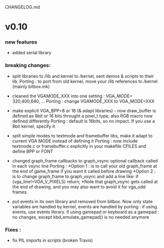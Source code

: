 CHANGELOG.md

# v0.10 

### new features
- added serial library 

### breaking changes:

- split libraries to /lib and kernel to /kernel, sent demos & scripts to their lib. 
	Porting : 
	    to port from old kernel, move your /lib references to /kernel (mainly bitbox.mk)

- cleaned the VGAMODE_XXX into one setting : VGA_MODE= 320,400,640, ...
	Porting : 
	    change VGAMODE_XXX to VGA_MODE=XXX

- make explicit VGA_BPP=8 or 16 (& adapt libraries) - now draw_buffer is defined as 8bit or 16 bits throught a pixel_t type, also RGB macro now defined differently
	Porting : 
	    default is 16bits, so no impact. If you use a 8bit kernel, specify it

- split simple modes to textmode and framebuffer libs, make it adapt to current VGA MODE instead of defining it
	Porting : 
	    now include textmode.c or framebuffer.c explicitly in your makefile CFILES and define BPP or FONT 

- changed graph_frame callbacks to graph_vsync optional callback called in each vsync line 
	Porting : 
	    *Option 1 : is to call your old graph_frame at the end of game_frame if you want it called before drawing
	    *Option 2 : is to change graph_frame to graph_vsync and add a line like: 
	        if (vga_line!=VGA_V_PIXELS) return; 
	    *Note that graph_vsync gets called at the end of drawing, and you may also want to avoid it for vga_odd frames.

- put events in its own library and removed from bitbox. Now only state variables are handled by kernel, events are handled by 
	porting : 
	    if using events, use events library.
	    if using gamepad or keyboard as a gamepad : 
	    no changes, except kbd_emulate_gamepad() is no needed anymore

### Fixes : 
- fix PIL imports in scripts (broken Travis)
